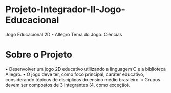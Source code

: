 # Projeto-Integrador-II-Jogo-Educacional
Jogo Educacional 2D - Allegro
Tema do Jogo: Ciências

# Sobre o Projeto
• Desenvolver um jogo 2D educativo utilizando a linguagem C e a biblioteca
Allegro.
• O jogo deve ter, como foco principal, caráter educativo, considerando
tópicos de disciplinas do ensino médio brasileiro.
• Grupos devem ser compostos de 3 integrantes (4, como exceção).
